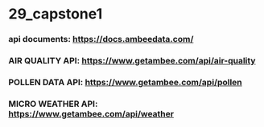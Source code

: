 # 29_capstone1

### api documents: https://docs.ambeedata.com/
### AIR QUALITY API: https://www.getambee.com/api/air-quality 
### POLLEN DATA API: https://www.getambee.com/api/pollen
### MICRO WEATHER API: https://www.getambee.com/api/weather 
